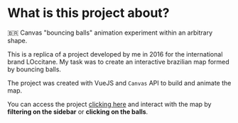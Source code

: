 # What is this project about?
🇧🇷 Canvas "bouncing balls" animation experiment within an arbitrary shape.

This is a replica of a project developed by me in 2016 for the international brand LOccitane.
My task was to create an interactive brazilian map formed by bouncing balls.

The project was created with VueJS and `Canvas` API to build and animate the map.

You can access the project [clicking here](https://filipemerker.github.io/brazilian-bouncing-balls/) and interact with the map by **filtering on the sidebar** or **clicking on the balls**.
